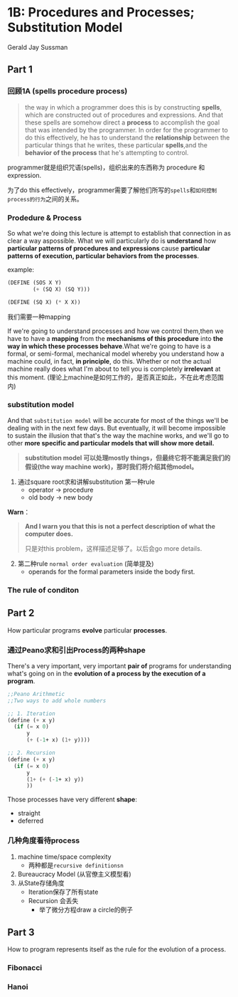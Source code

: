 # 1B: Procedures and Processes; Substitution Model

Gerald Jay Sussman

## Part 1

### 回顾1A (spells procedure process)

> the way in which a programmer does this is by constructing **spells**, which are constructed out of procedures and expressions. And that these spells are somehow direct a **process** to accomplish the goal that was intended by the programmer. In order for the programmer to do this effectively, he has to understand the **relationship** between the particular things that he writes, these particular **spells**,and the **behavior of the process** that he's attempting to control.

programmer就是组织咒语(spells)，组织出来的东西称为 procedure 和 expression.

为了do this effectively，programmer需要了解他们所写的`spells`和`如何控制process的行为`之间的关系。

### Prodedure & Process

So what we're doing this lecture is attempt to establish that connection in as clear a way aspossible. What we will particularly do is **understand** how **particular patterns of procedures and expressions** cause **particular patterns of execution, particular behaviors from the processes**.

example:

```lisp
(DEFINE (SOS X Y)
        (+ (SQ X) (SQ Y)))

(DEFINE (SQ X) (* X X))
```
我们需要一种mapping

 If we're going to understand processes and how we control them,then we have to have a **mapping** from the **mechanisms of this procedure** into **the way in which these processes behave**.What we're going to have is a formal, or semi-formal, mechanical model whereby you understand how a machine could, in fact, **in principle**, do this. Whether or not the actual machine really does what I'm about to tell you is completely **irrelevant** at this moment. (理论上machine是如何工作的，是否真正如此，不在此考虑范围内)

### substitution model

And that `substitution model` will be accurate for most of the things we'll be dealing with in the next few days. But eventually, it will become impossible to sustain the illusion that that's the way the machine works, and we'll go to other **more specific and particular models that will show more detail.**

> **substitution model 可以处理mostly things，但最终它将不能满足我们的假设(the way machine work)，那时我们将介绍其他model。**

1. 通过square root求和讲解substitution 第一种rule
   - operator -> procedure
   - old body -> new body

**Warn**：

>**And I warn you that this is not a perfect description of what the computer does.**
>
>只是对this problem，这样描述足够了。以后会go more details.

2. 第二种rule `normal order evaluation` (简单提及)
   - operands for the formal parameters inside the body first.

### The rule of conditon 



## Part 2

How particular programs **evolve** particular **processes**.

###  通过Peano求和引出Process的两种shape

There's a very important, very important **pair of** programs for understanding what's going on in the **evolution of a process by the execution of a program**.

```lisp
;;Peano Arithmetic
;;Two ways to add whole numbers

;; 1. Iteration
(define (+ x y)
  (if (= x 0)
      y
      (+ (-1+ x) (1+ y))))

;; 2. Recursion
(define (+ x y)
  (if (= x 0)
      y
      (1+ (+ (-1+ x) y))
      ))
```

Those processes have very different **shape**:

- straight
- deferred

### 几种角度看待process

1. machine time/space complexity
   - 两种都是`recursive definitionsn`
2. Bureaucracy Model (从官僚主义模型看)
3. 从State存储角度
   - Iteration保存了所有state
   - Recursion 会丢失
     - 举了微分方程draw a circle的例子



## Part 3

How to program represents itself as the rule for the evolution of a process.

### Fibonacci 

### Hanoi

